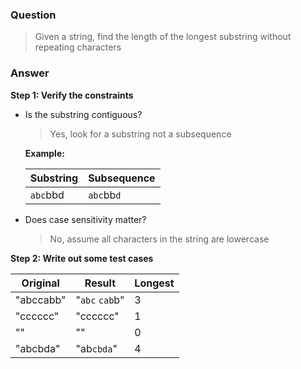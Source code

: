 ### Question
> Given a string, find the length of the longest substring without repeating characters

### Answer
**Step 1: Verify the constraints** <br>
- Is the substring contiguous? <br>
  > Yes, look for a substring not a subsequence

    **Example:** <br />

    | Substring  | Subsequence  |
    |------------|--------------|
    | `abc`bbd   | `abc`bb`d`   |

- Does case sensitivity matter? <br>
  > No, assume all characters in the string are lowercase

**Step 2: Write out some test cases** <br>

| Original  | Result         | Longest |
|-----------|----------------|---------|
| "abccabb" | "`abc` `cab`b" | 3       |
| "cccccc"  | "cccccc"       | 1       |
| ""        | ""             | 0       |
| "abcbda"  | "ab`cbda`"     | 4       |

